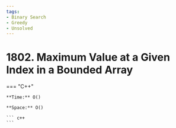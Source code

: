 ```yaml
---
tags:
- Binary Search
- Greedy
- Unsolved
---
```



# 1802. Maximum Value at a Given Index in a Bounded Array

=== "C++"

    **Time:** O()

    **Space:** O()

    ``` c++
    ```
